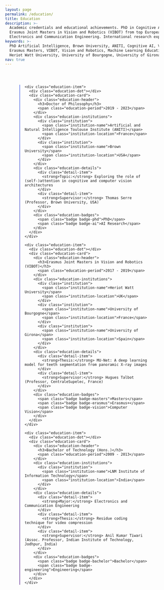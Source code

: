```yaml
---
layout: page
permalink: /education/
title: Education
description: >-
  Academic credentials and educational achievements. PhD in Cognitive AI and Visual Reasoning from Brown University/ANITI, 
  Erasmus Joint Masters in Vision and Robotics (VIBOT) from top European universities, and Bachelor of Technology in 
  Electronics and Communication Engineering. International research experience across USA, France, UK, and Spain.
keywords: >-
  PhD Artificial Intelligence, Brown University, ANITI, Cognitive AI, Visual Reasoning, Computer Vision PhD, 
  Erasmus Masters, VIBOT, Vision and Robotics, Machine Learning Education, Deep Learning Research, 
  Heriot Watt University, University of Bourgogne, University of Girona, BTech Electronics
nav: true
---
```


<!-- JSON-LD Structured Data for Educational Credentials -->
<script type="application/ld+json">
{
  "@context": "https://schema.org",
  "@type": "Person",
  "name": "Mohit Vaishnav",
  "hasCredential": [
    {
      "@type": "EducationalOccupationalCredential",
      "credentialCategory": "Doctorate",
      "name": "Doctor of Philosophy (PhD)",
      "description": "Exploring the role of (self-)attention in cognitive and computer vision architectures",
      "educationalLevel": "Doctoral",
      "about": {
        "@type": "DefinedTerm",
        "name": "Cognitive Artificial Intelligence and Visual Reasoning"
      },
      "recognizedBy": [
        {
          "@type": "EducationalOrganization",
          "name": "Artificial and Natural Intelligence Toulouse Institute (ANITI)",
          "url": "https://aniti.univ-toulouse.fr",
          "address": {
            "@type": "PostalAddress",
            "addressLocality": "Toulouse",
            "addressCountry": "France"
          }
        },
        {
          "@type": "EducationalOrganization",
          "name": "Brown University",
          "url": "https://www.brown.edu",
          "address": {
            "@type": "PostalAddress",
            "addressLocality": "Providence",
            "addressRegion": "RI",
            "addressCountry": "USA"
          }
        }
      ],
      "validFrom": "2019",
      "validThrough": "2023"
    },
    {
      "@type": "EducationalOccupationalCredential",
      "credentialCategory": "Master's Degree",
      "name": "Erasmus Joint Masters in Vision and Robotics (VIBOT)",
      "description": "MU-Net: A deep learning model for teeth segmentation from panoramic X-ray images",
      "educationalLevel": "Master's",
      "about": {
        "@type": "DefinedTerm",
        "name": "Computer Vision and Robotics"
      },
      "recognizedBy": [
        {
          "@type": "EducationalOrganization",
          "name": "Heriot Watt University",
          "address": {
            "@type": "PostalAddress",
            "addressCountry": "UK"
          }
        },
        {
          "@type": "EducationalOrganization",
          "name": "University of Bourgogne",
          "address": {
            "@type": "PostalAddress",
            "addressCountry": "France"
          }
        },
        {
          "@type": "EducationalOrganization",
          "name": "University of Girona",
          "address": {
            "@type": "PostalAddress",
            "addressCountry": "Spain"
          }
        }
      ],
      "validFrom": "2017",
      "validThrough": "2019"
    },
    {
      "@type": "EducationalOccupationalCredential",
      "credentialCategory": "Bachelor's Degree",
      "name": "Bachelor of Technology (Honours)",
      "educationalLevel": "Bachelor's",
      "about": {
        "@type": "DefinedTerm",
        "name": "Electronics and Communication Engineering"
      },
      "recognizedBy": {
        "@type": "EducationalOrganization",
        "name": "LNM Institute of Information Technology",
        "address": {
          "@type": "PostalAddress",
          "addressCountry": "India"
        }
      },
      "validFrom": "2009",
      "validThrough": "2013"
    }
  ]
}
</script>

<div class="education-container">
  <div class="education-timeline">
    
    <div class="education-item">
      <div class="education-dot"></div>
      <div class="education-card">
        <div class="education-header">
          <h3>Doctor of Philosophy</h3>
          <span class="education-period">2019 - 2023</span>
        </div>
        <div class="education-institutions">
          <div class="institution">
            <span class="institution-name">Artificial and Natural Intelligence Toulouse Institute (ANITI)</span>
            <span class="institution-location">France</span>
          </div>
          <div class="institution">
            <span class="institution-name">Brown University</span>
            <span class="institution-location">USA</span>
          </div>
        </div>
        <div class="education-details">
          <div class="detail-item">
            <strong>Topic:</strong> Exploring the role of (self-)attention in cognitive and computer vision architectures
          </div>
          <div class="detail-item">
            <strong>Supervisor:</strong> Thomas Serre (Professor, Brown University, USA)
          </div>
        </div>
        <div class="education-badges">
          <span class="badge badge-phd">PhD</span>
          <span class="badge badge-ai">AI Research</span>
        </div>
      </div>
    </div>

    <div class="education-item">
      <div class="education-dot"></div>
      <div class="education-card">
        <div class="education-header">
          <h3>Erasmus Joint Masters in Vision and Robotics (VIBOT)</h3>
          <span class="education-period">2017 - 2019</span>
        </div>
        <div class="education-institutions">
          <div class="institution">
            <span class="institution-name">Heriot Watt University</span>
            <span class="institution-location">UK</span>
          </div>
          <div class="institution">
            <span class="institution-name">University of Bourgogne</span>
            <span class="institution-location">France</span>
          </div>
          <div class="institution">
            <span class="institution-name">University of Girona</span>
            <span class="institution-location">Spain</span>
          </div>
        </div>
        <div class="education-details">
          <div class="detail-item">
            <strong>Thesis:</strong> MU-Net: A deep learning model for teeth segmentation from panoramic X-ray images
          </div>
          <div class="detail-item">
            <strong>Supervisor:</strong> Hugues Talbot (Professor, CentraleSupelec, France)
          </div>
        </div>
        <div class="education-badges">
          <span class="badge badge-masters">Masters</span>
          <span class="badge badge-erasmus">Erasmus+</span>
          <span class="badge badge-vision">Computer Vision</span>
        </div>
      </div>
    </div>

    <div class="education-item">
      <div class="education-dot"></div>
      <div class="education-card">
        <div class="education-header">
          <h3>Bachelor of Technology (Hons.)</h3>
          <span class="education-period">2009 - 2013</span>
        </div>
        <div class="education-institutions">
          <div class="institution">
            <span class="institution-name">LNM Institute of Information Technology</span>
            <span class="institution-location">India</span>
          </div>
        </div>
        <div class="education-details">
          <div class="detail-item">
            <strong>Major:</strong> Electronics and Communication Engineering
          </div>
          <div class="detail-item">
            <strong>Thesis:</strong> Residue coding technique for video compression
          </div>
          <div class="detail-item">
            <strong>Supervisor:</strong> Anil Kumar Tiwari (Assoc. Professor, Indian Institute of Technology, Jodhpur, India)
          </div>
        </div>
        <div class="education-badges">
          <span class="badge badge-bachelor">Bachelor</span>
          <span class="badge badge-engineering">Engineering</span>
        </div>
      </div>
    </div>

  </div>
</div>

<style>
  .education-container {
    max-width: 900px;
    margin: 0 auto;
    padding: 2rem;
    font-family: -apple-system, BlinkMacSystemFont, 'Segoe UI', Roboto, Oxygen, Ubuntu, Cantarell, sans-serif;
  }

  .education-timeline {
    position: relative;
    padding-left: 2rem;
  }

  .education-timeline::before {
    content: '';
    position: absolute;
    left: 15px;
    top: 0;
    bottom: 0;
    width: 2px;
    background: linear-gradient(180deg, #667eea 0%, #764ba2 100%);
  }

  html[data-theme='dark'] .education-timeline::before {
    background: linear-gradient(180deg, var(--global-theme-color) 0%, #764ba2 100%);
  }

  .education-item {
    position: relative;
    margin-bottom: 2.5rem;
  }

  .education-item:last-child {
    margin-bottom: 0;
  }

  .education-dot {
    position: absolute;
    left: -27px;
    top: 1rem;
    width: 14px;
    height: 14px;
    background: linear-gradient(135deg, #667eea 0%, #764ba2 100%);
    border: 3px solid white;
    border-radius: 50%;
    box-shadow: 0 2px 8px rgba(102, 126, 234, 0.3);
    z-index: 2;
  }

  html[data-theme='dark'] .education-dot {
    background: linear-gradient(135deg, var(--global-theme-color) 0%, #764ba2 100%);
    border: 3px solid var(--global-card-bg-color);
  }

  .education-card {
    background: linear-gradient(135deg, #ffffff 0%, #f8f9fa 100%);
    border: 1px solid #e9ecef;
    border-radius: 16px;
    padding: 2rem;
    box-shadow: 0 4px 20px rgba(0, 0, 0, 0.08);
    transition: all 0.3s cubic-bezier(0.4, 0, 0.2, 1);
    position: relative;
    overflow: hidden;
  }

  html[data-theme='dark'] .education-card {
    background: linear-gradient(135deg, var(--global-card-bg-color) 0%, #2a2a2a 100%);
    border: 1px solid #333;
    box-shadow: 0 4px 20px rgba(0, 0, 0, 0.3);
  }

  .education-card::before {
    content: '';
    position: absolute;
    top: 0;
    left: 0;
    right: 0;
    height: 4px;
    background: linear-gradient(90deg, #667eea 0%, #764ba2 100%);
  }

  .education-card:hover {
    transform: translateY(-4px);
    box-shadow: 0 8px 30px rgba(102, 126, 234, 0.15);
  }

  html[data-theme='dark'] .education-card:hover {
    box-shadow: 0 8px 30px rgba(0, 0, 0, 0.4);
  }

  .education-header {
    display: flex;
    justify-content: space-between;
    align-items: flex-start;
    margin-bottom: 1.5rem;
    flex-wrap: wrap;
    gap: 1rem;
  }

  .education-header h3 {
    margin: 0;
    color: #2c3e50;
    font-size: 1.4rem;
    font-weight: 600;
    line-height: 1.3;
    flex: 1;
    min-width: 250px;
  }

  html[data-theme='dark'] .education-header h3 {
    color: var(--global-text-color);
  }

  .education-period {
    background: linear-gradient(135deg, #667eea 0%, #764ba2 100%);
    color: white;
    padding: 0.5rem 1rem;
    border-radius: 20px;
    font-size: 0.9rem;
    font-weight: 500;
    white-space: nowrap;
  }

  html[data-theme='dark'] .education-period {
    background: linear-gradient(135deg, var(--global-theme-color) 0%, #764ba2 100%);
  }

  .education-institutions {
    margin-bottom: 1.5rem;
  }

  .institution {
    display: flex;
    justify-content: space-between;
    align-items: center;
    padding: 0.5rem 0;
    border-bottom: 1px solid #f0f0f0;
  }

  html[data-theme='dark'] .institution {
    border-bottom: 1px solid #444;
  }

  .institution:last-child {
    border-bottom: none;
  }

  .institution-name {
    font-weight: 500;
    color: #495057;
  }

  html[data-theme='dark'] .institution-name {
    color: var(--global-text-color);
  }

  .institution-location {
    color: #6c757d;
    font-size: 0.9rem;
    background: #f8f9fa;
    padding: 0.25rem 0.75rem;
    border-radius: 12px;
  }

  html[data-theme='dark'] .institution-location {
    color: #aaa;
    background: #333;
  }

  .education-details {
    margin-bottom: 1.5rem;
  }

  .detail-item {
    margin-bottom: 0.75rem;
    color: #495057;
    line-height: 1.5;
  }

  html[data-theme='dark'] .detail-item {
    color: var(--global-text-color);
  }

  .detail-item:last-child {
    margin-bottom: 0;
  }

  .detail-item strong {
    color: #2c3e50;
  }

  html[data-theme='dark'] .detail-item strong {
    color: var(--global-text-color);
  }

  .education-badges {
    display: flex;
    flex-wrap: wrap;
    gap: 0.5rem;
  }

  .badge {
    padding: 0.25rem 0.75rem;
    border-radius: 12px;
    font-size: 0.8rem;
    font-weight: 500;
    text-transform: uppercase;
    letter-spacing: 0.5px;
  }

  .badge-phd {
    background: linear-gradient(135deg, #e74c3c 0%, #c0392b 100%);
    color: white;
  }

  .badge-masters {
    background: linear-gradient(135deg, #3498db 0%, #2980b9 100%);
    color: white;
  }

  .badge-bachelor {
    background: linear-gradient(135deg, #f39c12 0%, #e67e22 100%);
    color: white;
  }

  .badge-ai {
    background: linear-gradient(135deg, #9b59b6 0%, #8e44ad 100%);
    color: white;
  }

  .badge-erasmus {
    background: linear-gradient(135deg, #16a085 0%, #138d75 100%);
    color: white;
  }

  .badge-vision {
    background: linear-gradient(135deg, #27ae60 0%, #229954 100%);
    color: white;
  }

  .badge-engineering {
    background: linear-gradient(135deg, #34495e 0%, #2c3e50 100%);
    color: white;
  }

  @media (max-width: 768px) {
    .education-container {
      padding: 1rem;
    }

    .education-timeline {
      padding-left: 1.5rem;
    }

    .education-timeline::before {
      left: 10px;
    }

    .education-dot {
      left: -22px;
    }

    .education-card {
      padding: 1.5rem;
    }

    .education-header {
      flex-direction: column;
      align-items: stretch;
    }

    .education-header h3 {
      font-size: 1.2rem;
      min-width: auto;
    }

    .institution {
      flex-direction: column;
      align-items: flex-start;
      gap: 0.5rem;
    }
  }
</style>

